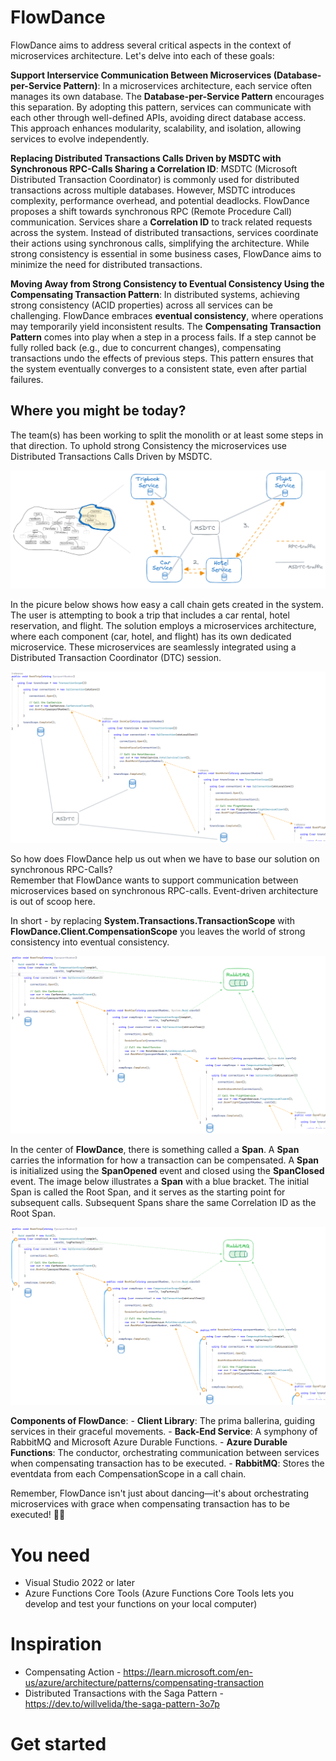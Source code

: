 # FlowDance
FlowDance aims to address several critical aspects in the context of microservices architecture. Let's delve into each of these goals:

**Support Interservice Communication Between Microservices (Database-per-Service Pattern)**:
    In a microservices architecture, each service often manages its own database. The **Database-per-Service Pattern** encourages this separation.
    By adopting this pattern, services can communicate with each other through well-defined APIs, avoiding direct database access.
    This approach enhances modularity, scalability, and isolation, allowing services to evolve independently.

**Replacing Distributed Transactions Calls Driven by MSDTC with Synchronous RPC-Calls Sharing a Correlation ID**:
    MSDTC (Microsoft Distributed Transaction Coordinator) is commonly used for distributed transactions across multiple databases.
    However, MSDTC introduces complexity, performance overhead, and potential deadlocks.
    FlowDance proposes a shift towards synchronous RPC (Remote Procedure Call) communication.
    Services share a **Correlation ID** to track related requests across the system.
    Instead of distributed transactions, services coordinate their actions using synchronous calls, simplifying the architecture.
    While strong consistency is essential in some business cases, FlowDance aims to minimize the need for distributed transactions.

**Moving Away from Strong Consistency to Eventual Consistency Using the Compensating Transaction Pattern**:
    In distributed systems, achieving strong consistency (ACID properties) across all services can be challenging.
    FlowDance embraces **eventual consistency**, where operations may temporarily yield inconsistent results.
    The **Compensating Transaction Pattern** comes into play when a step in a process fails.
    If a step cannot be fully rolled back (e.g., due to concurrent changes), compensating transactions undo the effects of previous steps.
    This pattern ensures that the system eventually converges to a consistent state, even after partial failures.

## Where you might be today?
The team(s) has been working to split the monolith or at least some steps in that direction. To uphold strong Consistency the microservices use Distributed Transactions Calls Driven by MSDTC.   

![Distributed monolith](Docs/distributed-monolith.png)

In the picure below shows how easy a call chain gets created in the system. 
The user is attempting to book a trip that includes a car rental, hotel reservation, and flight.
The solution employs a microservices architecture, where each component (car, hotel, and flight) has its own dedicated microservice. These microservices are seamlessly integrated using a Distributed Transaction Coordinator (DTC) session.

![Synchronous choreography-based call chains](Docs/synchronous-choreography-based-call-chains.png)

So how does FlowDance help us out when we have to base our solution on synchronous RPC-Calls?   
Remember that FlowDance wants to support communication between microservices based on synchronous RPC-calls. 
Event-driven architecture is out of scoop here.

In short - by replacing **System.Transactions.TransactionScope** with **FlowDance.Client.CompensationScope** you leaves the world of strong consistency into eventual consistency.

![Synchronous choreography-based call chains supported by FlowDance](Docs/synchronous-choreography-based-call-chains-with-flowdance.png)

In the center of **FlowDance**, there is something called a **Span**. A **Span** carries the information for how a transaction can be compensated.
A **Span** is initialized using the **SpanOpened** event and closed using the **SpanClosed** event. The image below illustrates a **Span** with a blue bracket.
The initial Span is called the Root Span, and it serves as the starting point for subsequent calls. Subsequent Spans share the same Correlation ID as the Root Span.

![Synchronous choreography-based call chains supported by FlowDance](Docs/synchronous-choreography-based-call-chains-with-span.png)


**Components of FlowDance**:
    - **Client Library**: The prima ballerina, guiding services in their graceful movements.
    - **Back-End Service**: A symphony of RabbitMQ and Microsoft Azure Durable Functions.
        - **Azure Durable Functions**: The conductor, orchestrating communication between services when compensating transaction has to be executed.
        - **RabbitMQ**: Stores the eventdata from each CompensationScope in a call chain.


Remember, FlowDance isn't just about dancing—it's about orchestrating microservices with grace when compensating transaction has to be executed! 🕺💃

# You need
* Visual Studio 2022 or later
* Azure Functions Core Tools (Azure Functions Core Tools lets you develop and test your functions on your local computer)
 

# Inspiration
* Compensating Action - https://learn.microsoft.com/en-us/azure/architecture/patterns/compensating-transaction
* Distributed Transactions with the Saga Pattern - https://dev.to/willvelida/the-saga-pattern-3o7p

# Get started
